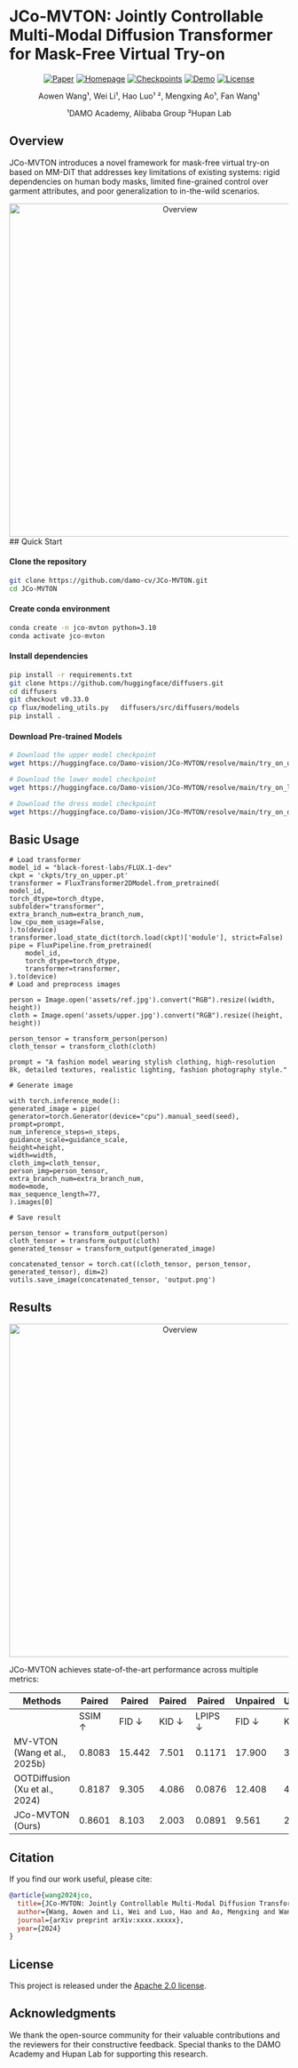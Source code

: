 # JCo-MVTON: Jointly Controllable Multi-Modal Diffusion Transformer for Mask-Free Virtual Try-on

<div align="center">

[![Paper](https://img.shields.io/badge/Paper-arXiv-red)](https://arxiv.org/abs/xxxx.xxxxx)
[![Homepage](https://img.shields.io/badge/Homepage-Visit_My_Site-orange)](https://damocv.github.io/JCo-MVTON.github.io/)
[![Checkpoints](https://img.shields.io/badge/Checkpoints-HuggingFace-yellow)](https://huggingface.co/Damo-vision/JCo-MVTON)
[![Demo](https://img.shields.io/badge/Demo-Link-green)](https://market.aliyun.com/apimarket/detail/cmapi00067129?spm=5176.shop.result.2.6e323934OAW8XR&innerSource=search)
[![License](https://img.shields.io/badge/License-Apache%202.0-blue.svg)](https://opensource.org/licenses/Apache-2.0)

</div>
<div align="center">

Aowen Wang¹, Wei Li¹, Hao Luo¹ ², Mengxing Ao¹, Fan Wang¹

¹DAMO Academy, Alibaba Group
²Hupan Lab

</div>

## Overview

JCo-MVTON introduces a novel framework for mask-free virtual try-on based on MM-DiT that addresses key limitations of existing systems: rigid dependencies on human body masks, limited fine-grained control over garment attributes, and poor generalization to in-the-wild scenarios.
<div align="center">
    <img src="./framework.png" alt="Overview" width="600"/>
</div>
## Quick Start

#### Clone the repository

```bash
git clone https://github.com/damo-cv/JCo-MVTON.git
cd JCo-MVTON
```

#### Create conda environment

```bash
conda create -n jco-mvton python=3.10
conda activate jco-mvton
```

#### Install dependencies

```bash
pip install -r requirements.txt
git clone https://github.com/huggingface/diffusers.git
cd diffusers
git checkout v0.33.0
cp flux/modeling_utils.py   diffusers/src/diffusers/models
pip install .
```

#### Download Pre-trained Models

```bash
# Download the upper model checkpoint
wget https://huggingface.co/Damo-vision/JCo-MVTON/resolve/main/try_on_upper.pt

# Download the lower model checkpoint
wget https://huggingface.co/Damo-vision/JCo-MVTON/resolve/main/try_on_lower.pt

# Download the dress model checkpoint
wget https://huggingface.co/Damo-vision/JCo-MVTON/resolve/main/try_on_dress.pt

```

## Basic Usage

```
# Load transformer
model_id = "black-forest-labs/FLUX.1-dev"
ckpt = 'ckpts/try_on_upper.pt'
transformer = FluxTransformer2DModel.from_pretrained(
model_id,
torch_dtype=torch_dtype,
subfolder="transformer",
extra_branch_num=extra_branch_num,
low_cpu_mem_usage=False,
).to(device)
transformer.load_state_dict(torch.load(ckpt)['module'], strict=False)
pipe = FluxPipeline.from_pretrained(
    model_id, 
    torch_dtype=torch_dtype,
    transformer=transformer,
).to(device)
# Load and preprocess images

person = Image.open('assets/ref.jpg').convert("RGB").resize((width, height))
cloth = Image.open('assets/upper.jpg').convert("RGB").resize((height, height))

person_tensor = transform_person(person)
cloth_tensor = transform_cloth(cloth)

prompt = "A fashion model wearing stylish clothing, high-resolution 8k, detailed textures, realistic lighting, fashion photography style."

# Generate image

with torch.inference_mode():
generated_image = pipe(
generator=torch.Generator(device="cpu").manual_seed(seed),
prompt=prompt,
num_inference_steps=n_steps,
guidance_scale=guidance_scale,
height=height,
width=width,
cloth_img=cloth_tensor,
person_img=person_tensor,
extra_branch_num=extra_branch_num,
mode=mode,
max_sequence_length=77,
).images[0]

# Save result

person_tensor = transform_output(person)
cloth_tensor = transform_output(cloth)
generated_tensor = transform_output(generated_image)

concatenated_tensor = torch.cat((cloth_tensor, person_tensor, generated_tensor), dim=2)
vutils.save_image(concatenated_tensor, 'output.png')
```



## Results
<div align="center">
    <img src="./overview.png" alt="Overview" width="600"/>
</div>

JCo-MVTON achieves state-of-the-art performance across multiple metrics:

| Methods | Paired | Paired | Paired |Paired  | Unpaired| Unpaired |
|---------|--------|-----|-------|----------|-----|-------|
|         | SSIM ↑ | FID ↓ | KID ↓ | LPIPS ↓ | FID ↓ | KID ↓ |
| MV-VTON (Wang et al., 2025b) | 0.8083 | 15.442 | 7.501 | 0.1171 | 17.900 | 3.861 |
| OOTDiffusion (Xu et al., 2024) | 0.8187 | 9.305 | 4.086 | 0.0876 | 12.408 | 4.689 |
| JCo-MVTON (Ours) | 0.8601 | 8.103 | 2.003 | 0.0891 | 9.561 | 2.700 |

## Citation

If you find our work useful, please cite:

```bibtex
@article{wang2024jco,
  title={JCo-MVTON: Jointly Controllable Multi-Modal Diffusion Transformer for Mask-Free Virtual Try-on},
  author={Wang, Aowen and Li, Wei and Luo, Hao and Ao, Mengxing and Wang, Fan},
  journal={arXiv preprint arXiv:xxxx.xxxxx},
  year={2024}
}
```

## License

This project is released under the [Apache 2.0 license](LICENSE).

## Acknowledgments

We thank the open-source community for their valuable contributions and the reviewers for their constructive feedback. Special thanks to the DAMO Academy and Hupan Lab for supporting this research.
